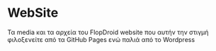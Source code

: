 # WebSite
Τα media και τα αρχεία του FlopDroid website που αυτήν την στιγμή φιλοξενείτε από τα GitHub Pages ενώ παλιά από το Wordpress
